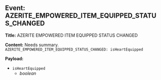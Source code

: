 ## Event: AZERITE_EMPOWERED_ITEM_EQUIPPED_STATUS_CHANGED

**Title:** AZERITE EMPOWERED ITEM EQUIPPED STATUS CHANGED

**Content:**
Needs summary.
`AZERITE_EMPOWERED_ITEM_EQUIPPED_STATUS_CHANGED: isHeartEquipped`

**Payload:**
- `isHeartEquipped`
  - *boolean*